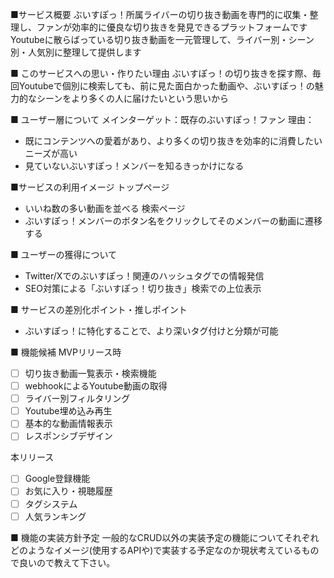 ■サービス概要
ぶいすぽっ！所属ライバーの切り抜き動画を専門的に収集・整理し、ファンが効率的に優良な切り抜きを発見できるプラットフォームです
Youtubeに散らばっている切り抜き動画を一元管理して、ライバー別・シーン別・人気別に整理して提供します

■ このサービスへの思い・作りたい理由
ぶいすぽっ！の切り抜きを探す際、毎回Youtubeで個別に検索しても、前に見た面白かった動画や、ぶいすぽっ！の魅力的なシーンをより多くの人に届けたいという思いから

■ ユーザー層について
メインターゲット：既存のぶいすぽっ！ファン
理由：
- 既にコンテンツへの愛着があり、より多くの切り抜きを効率的に消費したいニーズが高い
- 見ていないぶいすぽっ！メンバーを知るきっかけになる

■サービスの利用イメージ
トップページ
- いいね数の多い動画を並べる
検索ページ
- ぶいすぽっ！メンバーのボタン名をクリックしてそのメンバーの動画に遷移する

■ ユーザーの獲得について
- Twitter/Xでのぶいすぽっ！関連のハッシュタグでの情報発信
- SEO対策による「ぶいすぽっ！切り抜き」検索での上位表示

■ サービスの差別化ポイント・推しポイント
- ぶいすぽっ！に特化することで、より深いタグ付けと分類が可能

■ 機能候補
MVPリリース時
- [ ] 切り抜き動画一覧表示・検索機能
- [ ] webhookによるYoutube動画の取得
- [ ] ライバー別フィルタリング
- [ ] Youtube埋め込み再生
- [ ] 基本的な動画情報表示
- [ ] レスポンシブデザイン

本リリース
- [ ] Google登録機能
- [ ] お気に入り・視聴履歴
- [ ] タグシステム
- [ ] 人気ランキング

■ 機能の実装方針予定
一般的なCRUD以外の実装予定の機能についてそれぞれどのようなイメージ(使用するAPIや)で実装する予定なのか現状考えているもので良いので教えて下さい。
